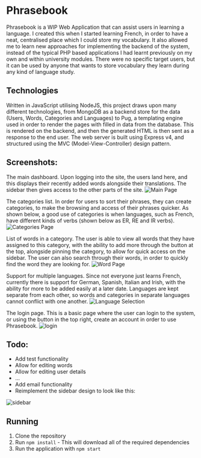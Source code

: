 # Phrasebook

Phrasebook is a WIP Web Application that can assist users in learning a language. I created this when I started learning French, in order to have a neat, centralised place which I could store my vocabulary. It also allowed me to learn new approaches for implementing the backend of the system, instead of the typical PHP based applications I had learnt previously on my own and within university modules. There were no specific target users, but it can be used by anyone that wants to store vocabulary they learn during any kind of language study.

## Technologies

Written in JavaScript utilising NodeJS, this project draws upon many different technologies, from MongoDB as a backend store for the data (Users, Words, Categories and Languages) to Pug, a templating engine used in order to render the pages with filled in data from the database. This is rendered on the backend, and then the generated HTML is then sent as a response to the end user. The web server is built using Express v4, and structured using the MVC (Model-View-Controller) design pattern.

## Screenshots:

The main dashboard. Upon logging into the site, the users land here, and this displays their recently added words alongside their translations. The sidebar then gives access to the other parts of the site.
![Main Page](https://dcatcher.me/i/Er5l5cmG.png "Dashboard")

The categories list. In order for users to sort their phrases, they can create categories, to make the browsing and access of their phrases quicker. As shown below, a good use of categories is when languages, such as French, have different kinds of verbs (shown below as ER, RE and IR verbs).
![Categories Page](https://dcatcher.me/i/wj006qlg.png "Organise phrases into categories")

List of words in a category. The user is able to view all words that they have assigned to this category, with the ability to add more through the button at the top, alongside pinning the category, to allow for quick access on the sidebar. The user can also search through their words, in order to quickly find the word they are looking for.
![Word Page](https://dcatcher.me/i/Snkjpg7e.png "View all words in a set category")

Support for multiple languages. Since not everyone just learns French, currently there is support for German, Spanish, Italian and Irish, with the ability for more to be added easily at a later date. Languages are kept separate from each other, so words and categories in separate languages cannot conflict with one another.
![Language Selection](https://dcatcher.me/i/yQh48kgr.png "Support for multiple languages")

The login page. This is a basic page where the user can login to the system, or using the button in the top right, create an account in order to use Phrasebook.
![login](https://dcatcher.me/i/1qAo6PMw.png "Login")





## Todo:
- Add test functionality
- Allow for editing words
- Allow for editing user details
- ...
- Add email functionality
- Reimplement the sidebar design to look like this:

![sidebar](https://dcatcher.me/i/pEWZ2kJK.png "Sidebar")


## Running
1. Clone the repository
2. Run `npm install` - This will download all of the required dependencies
3. Run the application with `npm start`
